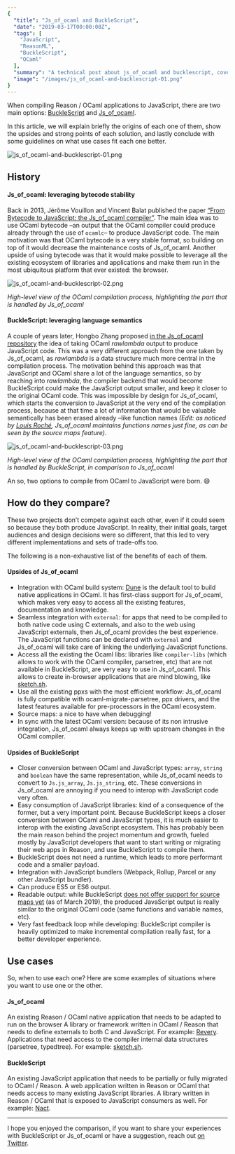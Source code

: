 ```yaml
---
{
  "title": "Js_of_ocaml and BuckleScript",
  "date": "2019-03-17T00:00:00Z",
  "tags": [
    "JavaScript",
    "ReasonML",
    "BuckleScript",
    "OCaml"
  ],
  "summary": "A technical post about js_of_ocaml and bucklescript, covering JavaScript, ReasonML, BuckleScript, OCaml",
  "image": "/images/js_of_ocaml-and-bucklescript-01.png"
}
---
```



When compiling Reason / OCaml applications to JavaScript, there are two main options: [BuckleScript](http://bucklescript.github.io/) and [Js\_of\_ocaml](http://ocsigen.org/js_of_ocaml/).

In this article, we will explain briefly the origins of each one of them, show the upsides and strong points of each solution, and lastly conclude with some guidelines on what use cases fit each one better.

![js_of_ocaml-and-bucklescript-01.png](/images/js_of_ocaml-and-bucklescript-01.png)

## History

#### Js\_of\_ocaml: leveraging bytecode stability

Back in 2013, Jérôme Vouillon and Vincent Balat published the paper [“From Bytecode to JavaScript: the Js\_of\_ocaml compiler”](https://www.irif.fr/~balat/publications/vouillon_balat-js_of_ocaml.pdf). The main idea was to use OCaml bytecode –an output that the OCaml compiler could produce already through the use of `ocamlc`– to produce JavaScript code. The main motivation was that OCaml bytecode is a very stable format, so building on top of it would decrease the maintenance costs of Js\_of\_ocaml. Another upside of using bytecode was that it would make possible to leverage all the existing ecosystem of libraries and applications and make them run in the most ubiquitous platform that ever existed: the browser.

![js_of_ocaml-and-bucklescript-02.png](/images/js_of_ocaml-and-bucklescript-02.png)

*High-level view of the OCaml compilation process, highlighting the part that is handled by Js\_of\_ocaml*

#### BuckleScript: leveraging language semantics

A couple of years later, Hongbo Zhang proposed [in the Js\_of\_ocaml repository](https://github.com/ocsigen/js_of_ocaml/issues/338) the idea of taking OCaml _rawlambda_ output to produce JavaScript code. This was a very different approach from the one taken by Js\_of\_ocaml, as _rawlambda_ is a data structure much more central in the compilation process. The motivation behind this approach was that JavaScript and OCaml share a lot of the language semantics, so by reaching into _rawlambda_, the compiler backend that would become BuckleScript could make the JavaScript output smaller, and keep it closer to the original OCaml code. This was impossible by design for Js\_of\_ocaml, which starts the conversion to JavaScript at the very end of the compilation process, because at that time a lot of information that would be valuable semantically has been erased already –like function names *(Edit: as noticed by [Louis Roché](https://medium.com/@TestCross), Js\_of\_ocaml maintains functions names just fine, as can be seen by the source maps feature)*.

![js_of_ocaml-and-bucklescript-03.png](/images/js_of_ocaml-and-bucklescript-03.png)

*High-level view of the OCaml compilation process, highlighting the part that is handled by BuckleScript, in comparison to Js\_of\_ocaml*

An so, two options to compile from OCaml to JavaScript were born. 😄

## How do they compare?

These two projects don’t compete against each other, even if it could seem so because they both produce JavaScript. In reality, their initial goals, target audiences and design decisions were so different, that this led to very different implementations and sets of trade-offs too.

The following is a non-exhaustive list of the benefits of each of them.

#### Upsides of Js\_of\_ocaml

- Integration with OCaml build system: [Dune](https://jbuilder.readthedocs.io/en/latest/) is the default tool to build native applications in OCaml. It has first-class support for Js\_of\_ocaml, which makes very easy to access all the existing features, documentation and knowledge.
- Seamless integration with `external`: for apps that need to be compiled to both native code using C externals, and also to the web using JavaScript externals, then Js\_of\_ocaml provides the best experience. The JavaScript functions can be declared with `external` and Js\_of\_ocaml will take care of linking the underlying JavaScript functions.
- Access all the existing the Ocaml libs: libraries like `compiler-libs` (which allows to work with the OCaml compiler, parsetree, etc) that are not available in BuckleScript, are very easy to use in Js\_of\_ocaml. This allows to create in-browser applications that are mind blowing, like [sketch.sh](http://sketch.sh/).
- Use all the existing ppxs with the most efficient workflow: Js\_of\_ocaml is fully compatible with ocaml-migrate-parsetree, ppx drivers, and the latest features available for pre-processors in the OCaml ecosystem.
- Source maps: a nice to have when debugging!
- In sync with the latest OCaml version: because of its non intrusive integration, Js\_of\_ocaml always keeps up with upstream changes in the OCaml compiler.

#### Upsides of BuckleScript

- Closer conversion between OCaml and JavaScript types: `array`, `string` and `boolean` have the same representation, while Js\_of\_ocaml needs to convert to `Js.js_array`, `Js.js_string`, etc. These conversions in Js\_of\_ocaml are annoying if you need to interop with JavaScript code very often.
- Easy consumption of JavaScript libraries: kind of a consequence of the former, but a very important point. Because BuckleScript keeps a closer conversion between OCaml and JavaScript types, it is much easier to interop with the existing JavaScript ecosystem. This has probably been the main reason behind the project momentum and growth, fueled mostly by JavaScript developers that want to start writing or migrating their web apps in Reason, and use BuckleScript to compile them.
- BuckleScript does not need a runtime, which leads to more performant code and a smaller payload.
- Integration with JavaScript bundlers (Webpack, Rollup, Parcel or any other JavaScript bundler).
- Can produce ES5 or ES6 output.
- Readable output: while BuckleScript [does not offer support for source maps yet](https://github.com/BuckleScript/bucklescript/issues/1699) (as of March 2019), the produced JavaScript output is really similar to the original OCaml code (same functions and variable names, etc).
- Very fast feedback loop while developing: BuckleScript compiler is heavily optimized to make incremental compilation really fast, for a better developer experience.

## Use cases

So, when to use each one? Here are some examples of situations where you want to use one or the other.

#### Js\_of\_ocaml

An existing Reason / OCaml native application that needs to be adapted to run on the browser
A library or framework written in OCaml / Reason that needs to define externals to both C and JavaScript. For example: [Revery](https://github.com/bryphe/revery).
Applications that need access to the compiler internal data structures (parsetree, typedtree). For example: [sketch.sh](http://sketch.sh/).

#### BuckleScript

An existing JavaScript application that needs to be partially or fully migrated to OCaml / Reason.
A web application written in Reason or OCaml that needs access to many existing JavaScript libraries.
A library written in Reason / OCaml that is exposed to JavaScript consumers as well. For example: [Nact](https://nact.io/).

---

I hope you enjoyed the comparison, if you want to share your experiences with BuckleScript or Js\_of\_ocaml or have a suggestion, reach out [on Twitter](https://twitter.com/javierwchavarri/).
